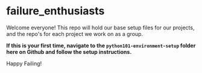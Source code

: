 # failure_enthusiasts

Welcome everyone! This repo will hold our base setup files for our projects, and the repo's for each project we work on as a group.

**If this is your first time, navigate to the `python101-environment-setup` folder here on Github and follow the setup instructions.**

Happy Failing!
